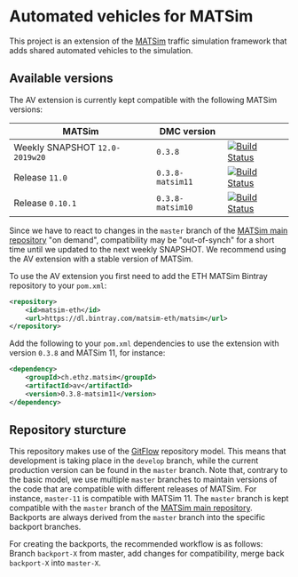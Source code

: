 # Automated vehicles for MATSim

This project is an extension of the [MATSim](https://github.com/matsim-org/matsim) traffic simulation framework that adds shared automated vehicles to the simulation.

## Available versions

The AV extension is currently kept compatible with the following MATSim versions:

|MATSim              |DMC version      |               |
|--------------------|-----------------|---------------|
| Weekly SNAPSHOT `12.0-2019w20`            | `0.3.8`           | [![Build Status](https://travis-ci.org/matsim-eth/av.svg?branch=master)](https://travis-ci.org/matsim-eth/av) |
| Release `11.0`       | `0.3.8-matsim11`  | [![Build Status](https://travis-ci.org/matsim-eth/av.svg?branch=master-11)](https://travis-ci.org/matsim-eth/av) |
| Release `0.10.1`     | `0.3.8-matsim10`  | [![Build Status](https://travis-ci.org/matsim-eth/av.svg?branch=master-10)](https://travis-ci.org/matsim-eth/av) |

Since we have to react to changes in the `master` branch of the [MATSim main repository](https://github.com/matsim-org/matsim) "on demand", compatibility may be "out-of-synch" for a short time until we updated to the next weekly SNAPSHOT. We recommend using the AV extension with a stable version of MATSim.

To use the AV extension you first need to add the ETH MATSim Bintray repository to your `pom.xml`:

```xml
<repository>
    <id>matsim-eth</id>
    <url>https://dl.bintray.com/matsim-eth/matsim</url>
</repository>
```

Add the following to your `pom.xml` dependencies to use the extension with version `0.3.8` and MATSim 11, for instance:

```xml
<dependency>
    <groupId>ch.ethz.matsim</groupId>
    <artifactId>av</artifactId>
    <version>0.3.8-matsim11</version>
</dependency>
```

## Repository sturcture

This repository makes use of the [GitFlow](https://nvie.com/posts/a-successful-git-branching-model/) repository model. This means that development is taking place in the `develop` branch, while the current production version can be found in the `master` branch. Note that, contrary to the basic model, we use multiple `master` branches to maintain versions of the code that are compatible with different releases of MATSim. For instance, `master-11` is compatible with MATSim 11. The `master` branch is kept compatible with the `master` branch of the [MATSim main repository](https://github.com/matsim-org/matsim). Backports are always derived from the `master` branch into the specific backport branches.

For creating the backports, the recommended workflow is as follows: Branch `backport-X` from master, add changes for compatibility, merge back `backport-X` into `master-X`. 


